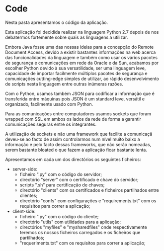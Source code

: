 # Code

Nesta pasta apresentamos o código da aplicação. 

Esta aplicação foi decidida realizar na linguagem Python 2.7 depois de nos debatermos fortemente sobre quais as linguagens a utilizar. 

Embora Java fosse uma das nossas ideias para a concepção do Remote Document Access, devido a existir bastantes informações na web acerca das funcionalidades da linguagem e também como usar os vários pacotes de segurança e comunicações em rede da Oracle e da Sun, acabamos por escolher Python devido à sua versatilidade, ser uma linguagem leve, capacidade de importar facilmente múltiplos pacotes de segurança e comunicações cutting-edge simples de utilizar, ao rápido desenvolvimento de scripts nesta linguagem entre outras inúmeras razões. 

Com o Python, usamos também JSON para codificar a informação que é transferida entre máquinas pois JSON é um standard leve, versátil e organizado, facilmente usado com Python. 

Para as comunicações entre computadores usamos sockets que foram wrapped com SSL em ambos os lados da rede de forma a garantir comunicações seguras entre os integrantes. 

A utilização de sockets e não uma framework que facilite a comunicaçã deveu-se ao facto de assim controlarmos num nível muito baixo a informação e pelo facto dessas frameworks, que não serão nomeadas, serem bastante bloated o que fazem a aplicação ficar bastante lenta.

Apresentamos em cada um dos directórios os seguintes ficheiros:
- server-side: 
  - ficheiro ".py" com o código do servidor;
  - directório "server" com o certificado e chave do servidor;
  - scripts ".sh" para certificação de chaves;
  - directório "clients" com os certificados e ficheiros partilhados entre clientes;
  - directório "confs" com configurações e "requirements.txt" com os requisitos para correr a aplicação;
- client-side: 
  - ficheiro ".py" com o código do cliente;
  - directório "utils" com utilidades para a aplicação;
  - directórios "myfiles" e "mysharedfiles" onde respectivamente teremos os nossos ficheiros carregados e os ficheiros que partilhados;
  - "requeriments.txt" com os requisitos para correr a aplicação;
